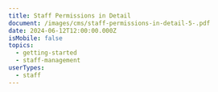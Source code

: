 ```yaml
---
title: Staff Permissions in Detail
document: /images/cms/staff-permissions-in-detail-5-.pdf
date: 2024-06-12T12:00:00.000Z
isMobile: false
topics:
  - getting-started
  - staff-management
userTypes:
  - staff
---
```

